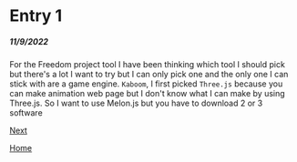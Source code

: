 # Entry 1
##### 11/9/2022

For the Freedom project tool I have been thinking which tool I should pick but there's a lot I want to try but I can only pick one and the only one I can stick with are a game engine. `Kaboom`, I first picked `Three.js` because you can make animation web page but I don't know what I can make by using Three.js. So I want to use Melon.js but you have to download 2 or 3 software

[Next](entry02.md)

[Home](../README.md)